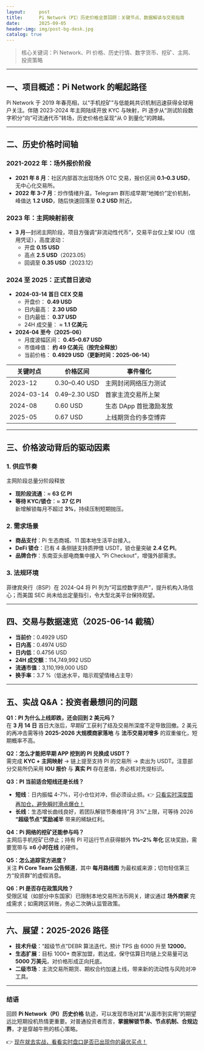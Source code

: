 ```yaml
---
layout:     post
title:      Pi Network（PI）历史价格全景回顾：关键节点、数据解读与交易指南
date:       2025-09-05
header-img: img/post-bg-desk.jpg
catalog: true
---
```


> 核心关键词：Pi Network、PI 价格、历史行情、数字货币、挖矿、主网、投资策略

---

## 一、项目概述：Pi Network 的崛起路径  
Pi Network 于 2019 年春亮相，以“手机挖矿”与低能耗共识机制迅速获得全球用户关注。伴随 2023-2024 年主网陆续开放 KYC 与映射，PI 逐步从“测试阶段数字积分”向“可流通代币”转场，历史价格也呈现“从 0 到量化”的跨越。

---

## 二、历史价格时间轴  
### 2021-2022 年：场外报价阶段  
- **2021 年 8 月**：社区内部首次出现场外 OTC 交易，报价区间 **0.1–0.3 USD**，无中心化交易所。  
- **2022 年 3-7 月**：炒作情绪升温，Telegram 群形成早期“地摊价”定价机制，峰值达 **1.2 USD**，随后快速回落至 **0.2 USD** 附近。

### 2023 年：主网映射前夜  
- **3 月**—封闭主网阶段，项目方强调“非流动性代币”，交易平台仅上架 IOU（信用凭证），高度波动：  
  - 开盘 **0.15 USD**  
  - 高点 **2.5 USD**（2023.05）  
  - 回调至 **0.35 USD**（2023.12）

### 2024 至 2025：正式首日波动  
- **2024-03-14 首日 CEX 交易**  
  - 开盘价： **0.49 USD**  
  - 日内最高： **2.30 USD**  
  - 日内最低： **0.37 USD**  
  - 24H 成交量： ≈ **1.1 亿美元**  
- **2024-04 至今（2025-06）**  
  - 月度波幅区间： **0.45–0.67 USD**  
  - 市值峰值： **约 49 亿美元（按完全释放）**  
  - 当前价格： **0.4929 USD（更新时间：2025-06-14）**

| 关键时点 | 价格区间 | 事件催化 |
| --- | --- | --- |
| 2023-12 | 0.30–0.40 USD | 主网封闭网络压力测试 |
| 2024-03-14 | 0.49–2.30 USD | 首家主流交易所上架 |
| 2024-08 | 0.60 USD | 生态 DApp 首批激励发放 |
| 2025-05 | 0.67 USD | 上线期货合约多空博弈 |

---

## 三、价格波动背后的驱动因素  

### 1. 供应节奏  
主网阶段总量分阶段释放  
- **现阶段流通**：≈ **63 亿 PI**  
- **等待 KYC/锁仓**：≈ **37 亿 PI**  
新增解锁每月不超过 **3%**，持续压制短期抛压。

### 2. 需求场景  
- **商品支付**：Pi 生态商城、11 国本地生活平台接入。  
- **DeFi 锁仓**：已有 4 条侧链支持质押借 USDT，锁仓量突破 **2.4 亿 PI**。  
- **品牌合作**：东南亚头部电商集中接入 “Pi Checkout”，增强外部需求。

### 3. 法规环境  
菲律宾央行（BSP）在 2024-Q4 将 PI 列为“可监控数字资产”，提升机构入场信心；而美国 SEC 尚未给出定量指引，令大型北美平台保持观望。

---

## 四、交易与数据速览（2025-06-14 截稿）  
- **当前价**：0.4929 USD  
- **日内高**：0.4974 USD  
- **日内低**：0.4756 USD  
- **24H 成交额**：114,749,992 USD  
- **流通市值**：3,110,199,000 USD  
- **换手率**：3.7 %（低迷水平，暗示观望情绪占主导）

---

## 五、实战 Q&A：投资者最想问的问题  

**Q1：PI 为什么上线即跌，还会回到 2 美元吗？**  
在 **3 月 14 日** 首日大涨后，早期矿工获利了结及交易所深度不足导致回撤。2 美元的再冲击需等待 **2025-2026 大规模商家落地** 与 **法币交易对增多** 的双重催化，短期概率不高。

**Q2：怎么才能把早期 APP 挖到的 PI 兑换成 USDT？**  
需完成 **KYC + 主网映射** → 链上提至支持 PI 的交易所 → 卖出为 USDT。注意部分交易所仍采用 **IOU 报价** 与 **真实 PI** 存在差值，务必核对充提标识。

**Q3：PI 当前适合短线还是长线？**  
- **短线**：日内振幅 4-7%，可小仓位对冲，但必须设止损。👉 [只看实时深度图再加仓，避免瞬时滑点爆仓！](https://okxdog.com/)  
- **长线**：生态增长曲线良好，若团队解锁节奏维持“月 3%”上限，可等待 2026 **“超级节点”奖励减半** 带来的稀缺红利。  

**Q4：Pi 网络的挖矿还能参与吗？**  
主网后手机挖矿已停止；持有 PI 可运行节点获得额外 **1%–2% 年化** 区块奖励，需要宽带与 **≥6 小时在线** 的硬件。

**Q5：怎么追踪官方进度？**  
关注 **Pi Core Team 公告频道**，其中 **每月路线图** 为最权威来源；切勿轻信第三方“投资群”的虚假消息。

**Q6：PI 是否存在政策风险？**  
受限区域（如部分中东国家）已限制本地交易所法币网关，建议通过 **场外商家** 完成需求；如需跨区转账，务必二次确认监管政策。

---

## 六、展望：2025-2026 路径  
- **技术升级**：“超级节点”DEBR 算法迭代，预计 TPS 由 6000 升至 **12000**。  
- **生态扩展**：目标 1000+ 商家加盟，若达成，保守估算日均链上交易量可达 **5000 万美元**，对价格形成正向托底。  
- **二级市场**：主流交易所期货、期权合约加速上线，带来新的流动性与风险对冲工具。  

---

### 结语  
回顾 **Pi Network（PI）历史价格** 轨迹，可以发现市场对其“从面市到实用”的期望远比短期投机热情更重要。对普通投资者而言，**掌握解锁节奏、节点机制、合规边界**，才是穿越牛熊的核心策略。  

👉 [现在就去实战，看看实时盘口是否已出现你的最优买点！](https://okxdog.com/)